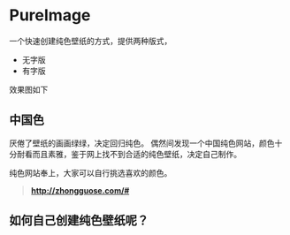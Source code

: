 # PureImage
一个快速创建纯色壁纸的方式，提供两种版式，

* 无字版
* 有字版

效果图如下


## 中国色
厌倦了壁纸的画画绿绿，决定回归纯色。
偶然间发现一个中国纯色网站，颜色十分耐看而且素雅，鉴于网上找不到合适的纯色壁纸，决定自己制作。

纯色网站奉上，大家可以自行挑选喜欢的颜色。

> **http://zhongguose.com/#**


## 如何自己创建纯色壁纸呢？




